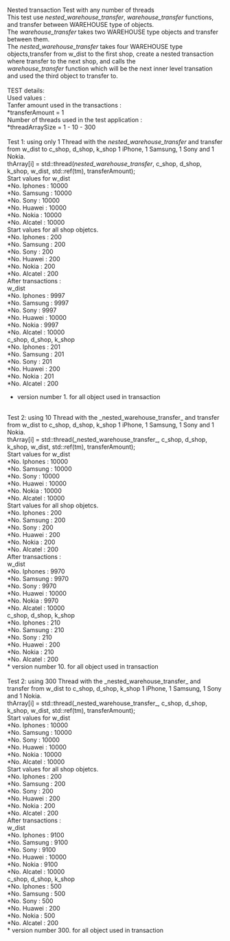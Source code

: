 Nested transaction Test with any number of threads<br>
This test use _nested_warehouse_transfer_, _warehouse_transfer_ functions, and transfer between WAREHOUSE type of objects.<br>
The _warehouse_transfer_ takes two WAREHOUSE type objects and transfer between them.<br>
The _nested_warehouse_transfer_ takes four WAREHOUSE type objects,transfer from w_dist to the first shop, create a nested transaction where transfer to the next shop, and calls the <br>
_warehouse_transfer_ function which will be the next inner level transation and used the third object to transfer to.<br>
<br>
TEST details:<br>
Used values :<br>
Tanfer amount used in the transactions :<br>
*transferAmount = 1<br>
Number of threads used in the test application : <br>
*threadArraySize = 1 - 10 - 300<br>
<br>
Test 1: using only 1 Thread with the _nested_warehouse_transfer_ and transfer from w_dist to c_shop, d_shop, k_shop 1 iPhone, 1 Samsung, 1 Sony and 1 Nokia.<br>
thArray[i] = std::thread(_nested_warehouse_transfer_, c_shop, d_shop, k_shop, w_dist, std::ref(tm), transferAmount);<br>
Start values for w_dist <br>
*No. Iphones : 10000<br>
*No. Samsung : 10000<br>
*No. Sony : 10000<br>
*No. Huawei : 10000<br>
*No. Nokia : 10000<br>
*No. Alcatel : 10000<br>
Start values for all shop objetcs.<br>
*No. Iphones : 200<br>
*No. Samsung : 200<br>
*No. Sony : 200<br>
*No. Huawei : 200<br>
*No. Nokia : 200<br>
*No. Alcatel : 200<br>
After transactions : <br>
w_dist <br>
*No. Iphones : 9997<br>
*No. Samsung : 9997<br>
*No. Sony : 9997<br>
*No. Huawei : 10000<br>
*No. Nokia : 9997<br>
*No. Alcatel : 10000<br>
c_shop, d_shop, k_shop<br>
*No. Iphones : 201<br>
*No. Samsung : 201<br>
*No. Sony : 201<br>
*No. Huawei : 200<br>
*No. Nokia : 201<br>
*No. Alcatel : 200<br>
* version number 1. for all object used in transaction<br>
<br>
Test 2: using 10 Thread with the _nested_warehouse_transfer_ and transfer from w_dist to c_shop, d_shop, k_shop 1 iPhone, 1 Samsung, 1 Sony and 1 Nokia.<br>
thArray[i] = std::thread(_nested_warehouse_transfer_, c_shop, d_shop, k_shop, w_dist, std::ref(tm), transferAmount);<br>
Start values for w_dist <br>
*No. Iphones : 10000<br>
*No. Samsung : 10000<br>
*No. Sony : 10000<br>
*No. Huawei : 10000<br>
*No. Nokia : 10000<br>
*No. Alcatel : 10000<br>
Start values for all shop objetcs.<br>
*No. Iphones : 200<br>
*No. Samsung : 200<br>
*No. Sony : 200<br>
*No. Huawei : 200<br>
*No. Nokia : 200<br>
*No. Alcatel : 200<br>
After transactions : <br>
w_dist <br>
*No. Iphones : 9970<br>
*No. Samsung : 9970<br>
*No. Sony : 9970<br>
*No. Huawei : 10000<br>
*No. Nokia : 9970<br>
*No. Alcatel : 10000<br>
c_shop, d_shop, k_shop<br>
*No. Iphones : 210<br>
*No. Samsung : 210<br>
*No. Sony : 210<br>
*No. Huawei : 200<br>
*No. Nokia : 210<br>
*No. Alcatel : 200<br>
* version number 10. for all object used in transaction<br>
<br>
Test 2: using 300 Thread with the _nested_warehouse_transfer_ and transfer from w_dist to c_shop, d_shop, k_shop 1 iPhone, 1 Samsung, 1 Sony and 1 Nokia.<br>
thArray[i] = std::thread(_nested_warehouse_transfer_, c_shop, d_shop, k_shop, w_dist, std::ref(tm), transferAmount);<br>
Start values for w_dist <br>
*No. Iphones : 10000<br>
*No. Samsung : 10000<br>
*No. Sony : 10000<br>
*No. Huawei : 10000<br>
*No. Nokia : 10000<br>
*No. Alcatel : 10000<br>
Start values for all shop objetcs.<br>
*No. Iphones : 200<br>
*No. Samsung : 200<br>
*No. Sony : 200<br>
*No. Huawei : 200<br>
*No. Nokia : 200<br>
*No. Alcatel : 200<br>
After transactions : <br>
w_dist <br>
*No. Iphones : 9100<br>
*No. Samsung : 9100<br>
*No. Sony : 9100<br>
*No. Huawei : 10000<br>
*No. Nokia : 9100<br>
*No. Alcatel : 10000<br>
c_shop, d_shop, k_shop<br>
*No. Iphones : 500<br>
*No. Samsung : 500<br>
*No. Sony : 500<br>
*No. Huawei : 200<br>
*No. Nokia : 500<br>
*No. Alcatel : 200<br>
* version number 300. for all object used in transaction<br>
<br>




